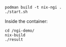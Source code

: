 ```
podman build -t nix-ngi .
./start.sh
```

Inside the container:

```
cd /ngi-demo/
nix-build
./result
```
